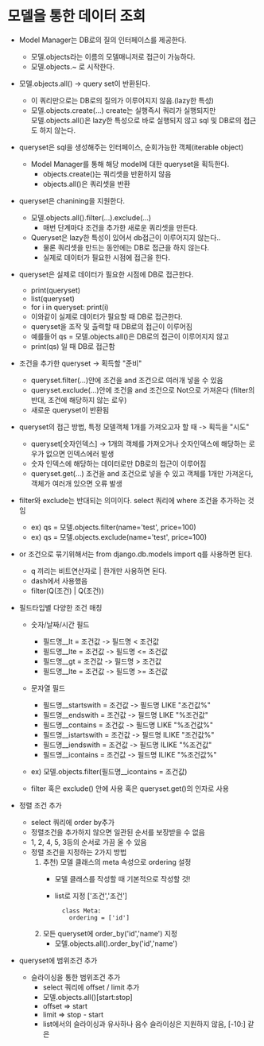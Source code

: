 # 모델을 통한 데이터 조회

- Model Manager는 DB로의 질의 인터페이스를 제공한다.
    - 모델.objects라는 이름의 모델매니저로 접근이 가능하다.
    - 모델.objects.~ 로 시작한다.

- 모델.objects.all() -> query set이 반환된다.
    - 이 쿼리만으로는 DB로의 질의가 이루어지지 않음.(lazy한 특성)
    - 모델.objects.create(...) create는 실행즉시 쿼리가 실행되지만<br>
      모델.objects.all()은 lazy한 특성으로 바로 실행되지 않고 sql 및 DB로의 접근도 하지 않는다.
    
- queryset은 sql을 생성해주는 인터페이스, 순회가능한 객체(iterable object)
    - Model Manager를 통해 해당 model에 대한 queryset을 획득한다.
        - objects.create()는 쿼리셋을 반환하지 않음
        - objects.all()은 쿼리셋을 반환

- queryset은 chanining을 지원한다.
    - 모델.objects.all().filter(...).exclude(...)
        - 매번 단계마다 조건을 추가한 새로운 쿼리셋을 만든다.
    - Queryset은 lazy한 특성이 있어서 db접근이 이루어지지 않는다..
        - 물론 쿼리셋을 만드는 동안에는 DB로 접근을 하지 않는다.
        - 실제로 데이터가 필요한 시점에 접근을 한다.
     
- queryset은 실제로 데이터가 필요한 시점에 DB로 접근한다.
    - print(queryset)
    - list(queryset)
    - for i in queryset: print(i)
    - 이와같이 실제로 데이터가 필요할 때 DB로 접근한다.
    - queryset을 조작 및 출력할 때 DB로의 접근이 이루어짐
    - 예를들어 qs = 모델.objects.all()은 DB로의 접근이 이루어지지 않고
    - print(qs) 일 때 DB로 접근함
    
 - 조건을 추가한 queryset -> 획득할 "준비"
    - queryset.filter(...)안에 조건을 and 조건으로 여러개 넣을 수 있음
    - queryset.exclude(...)안에 조건을 and 조건으로 Not으로 가져온다 (filter의 반대, 조건에 해당하지 않는 로우)
    - 새로운 queryset이 반환됨
    
 - queryset의 접근 방법, 특정 모델객체 1개를 가져오고자 할 때 -> 획득을 "시도"
    - queryset[숫자인덱스] -> 1개의 객체를 가져오거나 숫자인덱스에 해당하는 로우가 없으면 인덱스에러 발생
    - 숫자 인덱스에 해당하는 데이터로만 DB로의 접근이 이루어짐
    - queryset.get(...) 조건을 and 조건으로 넣을 수 있고 객체를 1개만 가져온다, 객체가 여러개 있으면 오류 발생
    
 - filter와 exclude는 반대되는 의미이다. select 쿼리에 where 조건을 추가하는 것임
    - ex) qs = 모델.objects.filter(name='test', price=100)
    - ex) qs = 모델.objects.exclude(name='test', price=100)
    
 - or 조건으로 묶기위해서는 from django.db.models import q를 사용하면 된다.
    - q 끼리는 비트연산자로 | 한개만 사용하면 된다.
    - dash에서 사용했음
    - filter(Q(조건) | Q(조건))
    
 - 필드타입별 다양한 조건 매칭
    - 숫자/날짜/시간 필드
        - 필드명__lt = 조건값 -> 필드명 < 조건값
        - 필드명__lte = 조건값 -> 필드명 <= 조건값
        - 필드명__gt = 조건값 -> 필드명 > 조건값
        - 필드명__lte = 조건값 -> 필드명 >= 조건값
        
    - 문자열 필드
        - 필드명__startswith = 조건값 -> 필드명 LIKE "조건값%"
        - 필드명__endswith = 조건값 -> 필드명 LIKE "%조건값"
        - 필드명__contains = 조건값 -> 필드명 LIKE "%조건값%"
        - 필드명__istartswith = 조건값 -> 필드명 ILIKE "조건값%"
        - 필드명__iendswith = 조건값 -> 필드명 ILIKE "%조건값"
        - 필드명__icontains = 조건값 -> 필드명 ILIKE "%조건값%"
    - ex) 모델.objects.filter(필드명__icontains = 조건값)
    - filter 혹은 exclude() 안에 사용 혹은 queryset.get()의 인자로 사용

- 정렬 조건 추가
    - select 쿼리에 order by추가
    - 정렬조건을 추가하지 않으면 일관된 순서를 보장받을 수 없음
    - 1, 2, 4, 5, 3등의 순서로 가끔 올 수 있음
    - 정렬 조건을 지정하는 2가지 방법
        1. 추천) 모델 클래스의 meta 속성으로 ordering 설정
            - 모델 클래스를 작성할 때 기본적으로 작성할 것!
            - list로 지정 ['조건','조건']
                    
                    class Meta:
                      ordering = ['id']
        2. 모든 queryset에 order_by('id','name') 지정
            - 모델.objects.all().order_by('id','name')
            
- queryset에 범위조건 추가
    - 슬라이싱을 통한 범위조건 추가
        - select 쿼리에 offset / limit 추가
        - 모델.objects.all()[start:stop]
        - offset => start
        - limit => stop - start
        - list에서의 슬라이싱과 유사하나 음수 슬라이싱은 지원하지 않음, [-10:] 같은